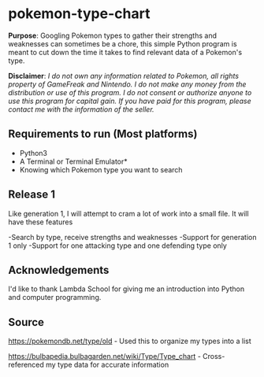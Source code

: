 # pokemon-type-chart
**Purpose**: Googling Pokemon types to gather their strengths and weaknesses can sometimes be a chore, this simple Python program is meant to cut down the time it takes to find relevant data of a Pokemon's type.

**Disclaimer**: *I do not own any information related to Pokemon, all rights property of GameFreak and Nintendo. I do not make any money from the distribution or use of this program. I do not consent or authorize anyone to use this program for capital gain. If you have paid for this program, please contact me with the information of the seller.*

## Requirements to run (Most platforms)
- Python3
- A Terminal or Terminal Emulator*
- Knowing which Pokemon type you want to search

## Release 1
Like generation 1, I will attempt to cram a lot of work into a small file. It will have these features

-Search by type, receive strengths and weaknesses
-Support for generation 1 only
-Support for one attacking type and one defending type only


## Acknowledgements 
I'd like to thank Lambda School for giving me an introduction into Python and computer programming. 

## Source

https://pokemondb.net/type/old - Used this to organize my types into a list

https://bulbapedia.bulbagarden.net/wiki/Type/Type_chart - Cross-referenced my type data for accurate information